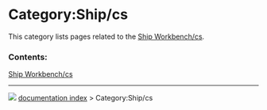 # Category:Ship/cs
This category lists pages related to the [Ship Workbench/cs](Ship_Workbench/cs.md).

### Contents:

  
  [Ship Workbench/cs](Ship_Workbench/cs.md)



---
![](images/Right_arrow.png) [documentation index](../README.md) > Category:Ship/cs
